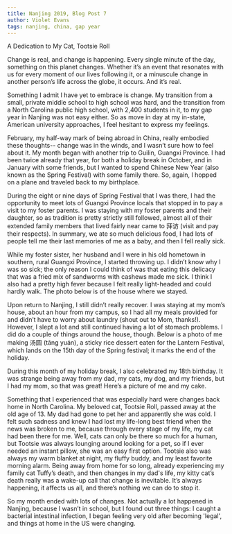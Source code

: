 ```yaml
---
title: Nanjing 2019, Blog Post 7
author: Violet Evans
tags: nanjing, china, gap year
---
```


A Dedication to My Cat, Tootsie Roll

Change is real, and change is happening. Every single minute of the day, something on this planet changes. Whether it’s an event that resonates with us for every moment of our lives following it, or a minuscule change in another person’s life across the globe, it occurs. And it’s real.

Something I admit I have yet to embrace is change. My transition from a small, private middle school to high school was hard, and the transition from a North Carolina public high school, with 2,400 students in it, to my gap year in Nanjing was not easy either. So as move in day at my in-state, American university approaches, I feel hesitant to express my feelings.

February, my half-way mark of being abroad in China, really embodied these thoughts-- change was in the winds, and I wasn’t sure how to feel about it. My month began with another trip to Guilin, Guangxi Province. I had been twice already that year, for both a holiday break in October, and in January with some friends, but I wanted to spend Chinese New Year (also known as the Spring Festival) with some family there. So, again, I hopped on a plane and traveled back to my birthplace.

During the eight or nine days of Spring Festival that I was there, I had the opportunity to meet lots of Guangxi Province locals that stopped in to pay a visit to my foster parents. I was staying with my foster parents and their daughter, so as tradition is pretty strictly still followed, almost all of their extended family members that lived fairly near came to 拜访 (visit and pay their respects). In summary, we ate so much delicious food, I had lots of people tell me their last memories of me as a baby, and then I fell really sick.

While my foster sister, her husband and I were in his old hometown in southern, rural  Guangxi Province, I started throwing up. I didn’t know why I was so sick; the only reason I could think of was that eating this delicacy that was a fried mix of sandworms with cashews made me sick. I think I also had a pretty high fever because I felt really light-headed and could hardly walk. The photo below is of the house where we stayed.

Upon return to Nanjing, I still didn’t really recover. I was staying at my mom’s house, about an hour from my campus, so I had all my meals provided for and didn’t have to worry about laundry (shout out to Mom, thanks!). However, I slept a lot and still continued having a lot of stomach problems. I did do a couple of things around the house, though. Below is a photo of me making 汤圆 (tāng yuán), a sticky rice dessert eaten for the Lantern Festival, which lands on the 15th day of the Spring festival; it marks the end of the holiday.

During this month of my holiday break, I also celebrated my 18th birthday. It was strange being away from my dad, my cats, my dog, and my friends, but I had my mom, so that was great! Here’s a picture of me and my cake.

Something that I experienced that was especially hard were changes back home in North Carolina. My beloved cat, Tootsie Roll, passed away at the old age of 13. My dad had gone to pet her and apparently she was cold. I felt such sadness and knew I had lost my life-long best friend when the news was broken to me, because through every stage of my life, my cat had been there for me. Well, cats can only be there so much for a human, but Tootsie was always lounging around looking for a pet, so if I ever needed an instant pillow, she was an easy first option. Tootsie also was always my warm blanket at night, my fluffy buddy, and my least favorite morning alarm. Being away from home for so long, already experiencing my family cat Tuffy’s death, and then changes in my dad's life, my kitty cat’s death really was a wake-up call that change is inevitable. It’s always happening, it affects us all, and there’s nothing we can do to stop it.

So my month ended with lots of changes. Not actually a lot happened in Nanjing, because I wasn’t in school, but I found out three things: I caught a bacterial intestinal infection, I began feeling very old after becoming 'legal', and things at home in the US were changing.